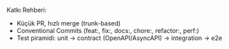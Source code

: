 Katkı Rehberi:
- Küçük PR, hızlı merge (trunk-based)
- Conventional Commits (feat:, fix:, docs:, chore:, refactor:, perf:)
- Test piramidi: unit -> contract (OpenAPI/AsyncAPI) -> integration -> e2e

